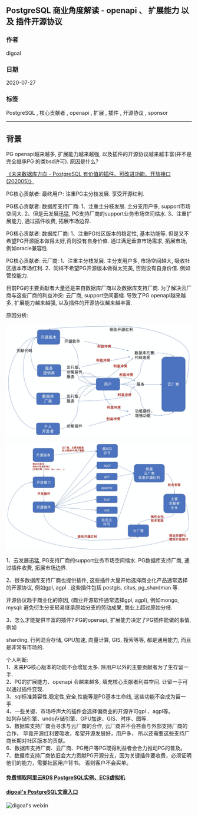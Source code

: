 ## PostgreSQL 商业角度解读 - openapi 、 扩展能力 以及 插件开源协议  
  
### 作者  
digoal  
  
### 日期  
2020-07-27  
  
### 标签  
PostgreSQL , 核心贡献者 , openapi , 扩展 , 插件 , 开源协议 , sponsor  
  
----  
  
## 背景  
PG openapi越来越多, 扩展能力越来越强, 以及插件的开源协议越来越丰富(并不是完全继承PG 的类bsd许可). 原因是什么?  
  
[《未来数据库方向 - PostgreSQL 有价值的插件、可改进功能、开放接口 (202005)》](../202005/20200527_06.md)    
  
PG核心贡献者: 最终用户: 注重PG主分枝发展. 享受开源红利.   
  
PG核心贡献者: 数据库支持厂商: 1、注重主分枝发展. 主分支用户多, support市场空间大. 2、但是云发展迅猛, PG支持厂商的support业务市场空间缩水. 3、注重扩展能力, 通过插件收费, 拓展市场边界.   
  
PG核心贡献者: 数据库厂商: 1、注重PG社区版本的稳定性, 基本功能等. 但是又不希望PG开源版本做得太好,否则没有自身价值. 通过满足垂直市场需求, 拓展市场, 例如oracle兼容性.   
  
PG核心贡献者: 云厂商: 1、注重主分枝发展. 主分支用户多, 市场空间越大, 吸收社区版本市场红利. 2、同样不希望PG开源版本做得太完美, 否则没有自身价值. 例如管控能力.   
  
目前PG的主要贡献者大量还是来自数据库厂商以及数据库支持厂商. 为了解决云厂商与这些厂商的利益冲突: 云厂商, support空间萎缩. 导致了PG openapi越来越多, 扩展能力越来越强, 以及插件的开源协议越来越丰富.  
  
原因分析:   
  
![pic](20200727_04_pic_001.png)  
  
![pic](20200727_04_pic_002.png)  
  
1、云发展迅猛, PG支持厂商的support业务市场空间缩水.  PG数据库支持厂商, 通过插件收费, 拓展市场边界.   
  
2、很多数据库支持厂商也提供插件, 这些插件大量开始选择商业化产品通常选择的开源协议, 例如gpl, agpl . 这些插件包括 postgis, citus, pg_shardman 等.  
  
开源协议趋于商业化的原因, (商业开源软件通常选择gpl, agpl), 例如mongo, mysql:  避免衍生分支轻易继承原始分支的劳动成果, 商业上超过原始分枝.   
  
3、怎么才能提供丰富的插件? PG的openapi, 扩展能力决定了PG插件能做的事情, 例如  
  
sharding, 行列混合存储, GPU加速, 向量计算, GIS, 搜索等等, 都是通用能力, 而且是非常有市场的.  
  
个人判断:   
1、未来PG核心版本的功能不会增加太多. 除用户以外的主要贡献者为了生存留一手.  
2、PG的扩展能力、openapi 会越来越多, 填充核心贡献者利益空间.  让留一手可以通过插件变现.    
3、sql标准兼容性,稳定性,安全,性能等是PG基本生命线, 这些功能不会成为留一手.  
4、一些关键、市场呼声大的插件会选择偏商业的开源许可gpl 、agpl等。   
如列存储引擎、undo存储引擎、GPU加速、GIS、时序、图等.  
5、数据库支持厂商会寻求与云厂商的合作, 云厂商并不会吝啬与外部支持厂商的合作， 毕竟开源红利要吸收，希望开源发展好，用户多， 所以还需要这些支持厂商长期对社区版本的贡献。    
6、数据库支持厂商、云厂商、PG用户等PG既得利益者会合力推动PG的普及。   
7、数据库支持厂商依旧会大力贡献PG开源分支，因为关键插件要收费，必须证明他们的能力，需要社区用户背书。 否则客户不会买单。  
  
  
  
    
  
#### [免费领取阿里云RDS PostgreSQL实例、ECS虚拟机](https://www.aliyun.com/database/postgresqlactivity "57258f76c37864c6e6d23383d05714ea")
  
  
#### [digoal's PostgreSQL文章入口](https://github.com/digoal/blog/blob/master/README.md "22709685feb7cab07d30f30387f0a9ae")
  
  
![digoal's weixin](../pic/digoal_weixin.jpg "f7ad92eeba24523fd47a6e1a0e691b59")
  
